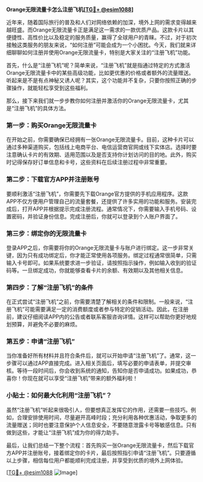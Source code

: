 **Orange无限流量卡怎么注册飞机[[TG💪+ @esim1088](https://t.me/s/esim1088)]**

近年来，随着国际旅行的普及和人们对网络依赖的加深，境外上网的需求变得越来越旺盛。而Orange无限流量卡正是满足这一需求的一款优质产品。这款卡片以其便捷性、高性价比以及稳定的服务质量，赢得了全球用户的青睐。不过，对于初次接触这类服务的朋友来说，“如何注册”可能会成为一个小困扰。今天，我们就来详细聊聊如何注册并使用Orange无限流量卡，特别是大家关注的“注册飞机”功能。

首先，什么是“注册飞机”呢？简单来说，“注册飞机”就是指通过特定的方式激活Orange无限流量卡中的某些高级功能，比如更优惠的价格或者额外的流量赠送。听起来是不是有点神秘又诱人呢？其实，这个功能并不复杂，只要你按照正确的步骤操作，就能轻松享受到这些福利。

那么，接下来我们就一步步教你如何注册并激活你的Orange无限流量卡，尤其是“注册飞机”的具体方法。

### 第一步：购买Orange无限流量卡

在开始之前，你需要确保已经拥有一张Orange无限流量卡。目前，这种卡片可以通过多种渠道购买，包括线上电商平台、电信运营商官网或线下实体店。选择时要注意确认卡片的有效期、适用范围以及是否支持你计划访问的目的地。此外，购买时记得保存好订单信息和卡号，这些资料在后续注册过程中非常重要。

### 第二步：下载官方APP并注册账号

要顺利激活“注册飞机”，你需要先下载Orange官方提供的手机应用程序。这款APP不仅方便用户管理自己的流量套餐，还提供了许多实用的功能和服务。安装完成后，打开APP并根据提示完成注册流程。通常情况下，你需要输入手机号码、设置密码，并验证身份信息。完成注册后，你就可以登录到个人账户界面了。

### 第三步：绑定你的无限流量卡

登录APP之后，你需要将你的Orange无限流量卡与账户进行绑定。这一步非常关键，因为只有成功绑定后，你才能正常使用各项服务。绑定过程通常很简单，只需输入卡号即可。如果系统要求进一步验证，请按照指示操作，例如输入收到的验证码等。一旦绑定成功，你就能够查看卡片的余额、有效期以及其他相关信息。

### 第四步：了解“注册飞机”的条件

在正式尝试“注册飞机”之前，你需要清楚了解相关的条件和限制。一般来说，“注册飞机”可能需要满足一定的消费额度或者参与特定的促销活动。因此，在注册前，建议仔细阅读APP内的公告或者联系客服咨询详情。这样可以帮助你更好地规划预算，并避免不必要的麻烦。

### 第五步：申请“注册飞机”

当你准备好所有材料并且符合条件后，就可以开始申请“注册飞机”了。通常，这一步骤可以通过APP直接完成。进入相关页面后，填写必要的申请表单，并提交审核。等待一段时间后，你会收到系统的通知，告知你是否申请成功。如果成功，恭喜你！你现在就可以享受“注册飞机”带来的额外福利啦！

### 小贴士：如何最大化利用“注册飞机”？

虽然“注册飞机”听起来很吸引人，但要想真正发挥它的作用，还需要一些技巧。例如，合理安排使用时间，尽量避开高峰时段；充分利用各种优惠活动，争取更多的流量赠送；同时也要注意保护个人信息安全，不要随意泄露卡号等敏感信息。只有做到这些，才能让“注册飞机”成为你的得力助手。

最后，让我们总结一下整个流程：首先购买一张Orange无限流量卡，然后下载官方APP并注册账号，接着绑定你的卡片，最后按照指引申请“注册飞机”。只要遵循以上步骤，相信每位用户都能顺利完成注册，并享受到优质的境外上网体验。

[[TG💪+ @esim1088](https://t.me/s/esim1088) ![Image](https://i.postimg.cc/4NQfJmqS/Snipaste-2025-05-13-00-14-12.png)]